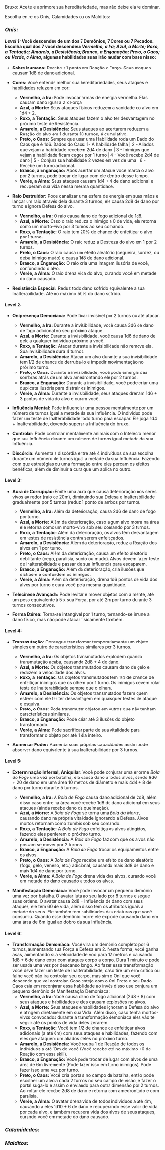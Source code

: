 Bruxo: Aceite e aprimore sua hereditariedade, mas não deixe ela te dominar.

Escolha entre os Onis, Calamidades ou os Malditos:

### ***Onis:*** 

#### *Level 1:* Você descendeu de um dos 7 Demônios, 7 Cores ou 7 Pecados. Escolha qual dos 7 você descendeu: _Vermelho, a Ira; Azul, a Morte; Roxo, a Tentação; Amarelo, a Desistência; Branco, a Enganação; Preto, o Caos; ou Verde, a Alma_, algumas habilidades suas irão mudar com base nisso:

- **Sobre Inumano:** Recebe +1 ponto em Reação e Força. Seus ataques causam 1d8 de dano adicional.
    
- **Cores:** Você entende melhor sua hereditariedades, seus ataques e habilidades reluzem em cor:
    - **Vermelho, a Ira:** Pode invocar armas de energia vermelha. Elas causam dano igual a 2 x Força.
    - **Azul, a Morte:** Seus ataques físicos reduzem a sanidade do alvo em 1d4 + 2.
    - **Roxo, a Tentação:** Seus ataques fazem o alvo ter desvantagem no próximo teste de Resistência.
    - **Amarelo, a Desistência:** Seus ataques ao acertarem reduzem a Reação do alvo em 1 durante 10 turnos, é cumulativo.
    - **Preto, o Caos:** Sempre que usar uma Habilidade roda um Dado do Caos que é 1d6. Dados  do Caos: 1- A habilidade falha | 2 - Aliados que vejam a habilidade recebem 2d4 de dano | 3 - Inimigos que vejam a habilidade ficam cegos por 1 turno | 4 - Você recebe 2d4 de dano | 5 - Conjura sua habilidade 2 vezes em vez de uma | 6 - Recebe um turno adicional.
    - **Branco, a Enganação:** Após acertar um ataque você marca o alvo por 2 turnos, pode trocar de lugar com ele dentro desse tempo.
    - **Verde, a Alma:** Seus ataques causam 1d4 + 4 de dano adicional e recuperam sua vida nessa mesma quantidade.
	
- **Raio Destruidor:** Pode canalizar uma esfera de energia em suas mãos e lançar um raio através dela durante 3 turnos, ele causa 2d8 de dano por turno e ignora Defesa do alvo.
    - **Vermelho, a Ira:** O raio causa dano de fogo adicional de 1d8.
    - **Azul, a Morte:** Caso o raio reduza o inimigo a 0 de vida, ele retorna como um morto-vivo por 3 turnos ao seu comando.
    - **Roxo, a Tentação:** O raio tem 20% de chance de enfeitiçar o alvo por 1 turno.
    - **Amarelo, a Desistência:** O raio reduz a Destreza do alvo em 1 por 2 turnos.
    - **Preto, o Caos:** O raio causa um efeito aleatório (cegueira, surdez, ou deixa inimigo mudo) e causa 1d8 de dano adicional.
    - **Branco, a Enganação:** O raio cria uma imagem ilusória de você, confundindo o alvo.
    - **Verde, a Alma:** O raio drena vida do alvo, curando você em metade do dano causado.
	
- **Resistência Especial:** Reduz todo dano sofrido equivalente a sua Inalterabilidade. Até no máximo 50% do dano sofrido.
#### **Level 2:**
- **Onipresença Demoníaca:** Pode ficar invisível por 2 turnos ou até atacar.
    - **Vermelho, a Ira:** Durante a invisibilidade, você causa 3d6 de dano de fogo adicional no seu próximo ataque.
    - **Azul, a Morte:** Durante a invisibilidade, você causa 1d6 de dano de gelo a qualquer indivíduo próximo a você.
    - **Roxo, a Tentação:** Atacar durante a invisibilidade não remove ela. Sua invisibilidade dura 4 turnos.
    - **Amarelo, a Desistência:** Atacar um alvo durante a sua invisibilidade tem 1/2 de chance de derruba-lo e impedir movimentação no próximo turno.
    - **Preto, o Caos:** Durante a invisibilidade, você pode emergia das sombras atrás de um alvo amedrontando ele por 2 turnos.
    - **Branco, a Enganação:** Durante a invisibilidade, você pode criar uma duplicata ilusória para distrair os inimigos.
    - **Verde, a Alma:** Durante a invisibilidade, seus ataques drenam 1d6 + 3 pontos de vida do alvo e curam você.
	
- **Influência Mental:** Pode influenciar uma pessoa mentalmente por um número de turnos igual a metade da sua Influência. O indivíduo pode fazer um teste de Inalterabilidade todo turno para escapar. Ele joga 1d4 + Inalterabilidade, devendo superar a Influência do bruxo.
    
- **Controlar:** Pode controlar mentalmente animais com o Intelecto menor que sua Influência durante um número de turnos igual metade da sua Influência.
    
- **Discórdia:** Aumenta a discórdia entre até 4 indivíduos da sua escolha durante um número de turnos igual a metade da sua Influência. Fazendo com que estratégias ou uma formação entre eles percam os efeitos benéficos, além de diminuir a cura que um aplica no outro.
    

#### **Level 3:**
- **Aura de Corrupção:** Emite uma aura que causa deterioração nos seres vivos ao redor (raio de 20m), diminuindo sua Defesa e Inalterabilidade gradualmente por 5 turnos (reduz 1 ponto de ambos por turno).
    
    - **Vermelho, a Ira:** Além da deterioração, causa 2d6 de dano de fogo por turno.
    - **Azul, a Morte:** Além da deterioração, caso algum alvo morra na área ele retorna como um morto-vivo sob seu comando por 3 turnos.
    - **Roxo, a Tentação:** Além da deterioração, os alvos têm desvantagem em testes de resistência contra serem enfeitiçados.
    - **Amarelo, a Desistência:** Além da deterioração, reduz a Reação dos alvos em 1 por turno.
    - **Preto, o Caos:** Além da deterioração, causa um efeito aleatório debilitante (cego, paralisia,  surdo ou mudo). Alvos devem fazer teste de Inalterabilidade e passar de sua Influencia para escaparem.
    - **Branco, a Enganação:** Além da deterioração, cria ilusões que distraem e confundem os inimigos.
    - **Verde, a Alma:** Além da deterioração, drena 1d6 pontos de vida dos alvos por turno e cura você pela mesma quantidade.
	
- **Telecinese Avançada:** Pode levitar e mover objetos com a mente, até um peso equivalente à 5 x sua Força, por até 2m por turno durante 3 turnos consecutivos.
    
- **Forma Etérea:** Torna-se intangível por 1 turno, tornando-se imune a dano físico, mas não pode atacar fisicamente também.

#### **Level 4:**
- **Transmutação:** Consegue transformar temporariamente um objeto simples em outro de características similares por 3 turnos.
    
    - **Vermelho, a Ira:** Os objetos transmutados explodem quando transmutação acaba, causando 2d8 + 4 de dano.
    - **Azul, a Morte:** Os objetos transmutados causam dano de gelo e reduzem a velocidade dos alvos.
    - **Roxo, a Tentação:** Os objetos transmutados têm 1/4 de chance de enfeitiçar inimigos que os olhem por 1 turno. Os inimigos devem rolar teste de Inalterabilidade sempre que o olham.
    - **Amarelo, a Desistência:** Os objetos transmutados fazem quem estiver com ele ter ter desvantagem em quaisquer testes de ataque e esquiva.
    - **Preto, o Caos:** Pode transmutar objetos em outros que não tenham características similares.
    - **Branco, a Enganação:** Pode criar até 3 ilusões do objeto transformado.
    - **Verde, a Alma:** Pode sacrificar parte de sua vitalidade para transformar o objeto por até 1 dia inteiro.
	
- **Aumentar Poder:** Aumenta suas próprias capacidades assim pode absorver dano equivalente à sua Inalterabilidade por 3 turnos.

#### **Level 5:**
- **Exterminação Infernal, Aniquilar:** Você pode conjurar uma enorme _Bola de Fogo_ uma vez por batalha, ela causa dano a todos alvos, sendo 8d6 + 20 de dano em uma área 10 metros de diâmetro e mais 4d4 + 8 de dano por turno durante 5 turnos.
    - **Vermelho, a Ira:** A _Bola de Fogo_ causa dano adicional de 2d8, além disso caso entre na área você recebe 1d8 de dano adicional em seus ataques (ainda recebe dano da queimação).
    - **Azul, a Morte:** A _Bola de Fogo_ se torna uma _Bola da Morte_, causando dano na própria vitalidade ignorando a Defesa. Alvos mortos retornam como zumbis sob seu comando.
    - **Roxo, a Tentação:** A _Bola de Fogo_ enfeitiça os alvos atingidos, fazendo eles perderem o próximo turno.
    - **Amarelo, a Desistência:** A _Bola de Fogo_ faz com que os alvos não possam se mover por 2 turnos.
    - **Branco, a Enganação:** A _Bola de Fogo_ trocar os equipamentos entre os alvos.
    - **Preto, o Caos:** A _Bola de Fogo_ recebe um efeito de dano aleatório (fogo, gelo, veneno, etc.) adicional, causando mais 3d8 de dano e mais 1d4 de dano por turno.
    - **Verde, a Alma:** A _Bola de Fogo_ drena vida dos alvos, curando você em metade do dano causado a todos os alvos.
	
- **Manifestação Demoníaca:** Você pode invocar um pequeno demônio uma vez por batalha. O avatar luta ao seu lado por 8 turnos e segue suas ordens. O avatar causa 2d8 + Influência de dano com seus ataques, ele tem 60 de vida, além disso tem os atributos iguais a metade do seus. Ele também tem habilidades das criaturas que você consumiu. Quando esse demônio morre ele explode causando dano em uma área de 6m igual ao dobro da sua Influência.
#### **Level 6:**
- **Transformação Demoníaca:** Você vira um demônio completo por 6 turnos, aumentando sua Força e Defesa em 2. Nesta forma, você ganha asas, aumentando sua velocidade de voo para 12 metros e causando 1d8 + 6 de dano extra com ataques corpo a corpo. Dura 1 minuto e pode ser usada uma vez por descanso longo. Ao fazer essa transformação você deve fazer um teste de Inalterabilidade, caso tire um erro crítico ou falhe você não ira controlar seu corpo, mas sim o Oni que você descende que vai controlar. Caso esteja com o Oni Preto e seu Dado Caos caia em reconjurar essa habilidade ao invés disso use conjura um pequeno demônio de Manifestação Demoníaca:
    - **Vermelho, a Ira:** Você causa dano de fogo adicional (2d8 + 8) com seus ataques e habilidades e eles causam explosões no alvos.
    - **Azul, a Morte:** Seus ataques e habilidades ignoram a Defesa do alvo e atingem diretamente em sua Vida. Além disso, caso tenha mortos-vivos convocados durante a transformação demoníaca eles vão te seguir até os pontos de vida deles zerarem.
    - **Roxo, a Tentação:** Você tem 1/2 de chance de enfeitiçar alvos adicionais (a até 6m) com seus ataques e habilidades, fazendo com eles que ataquem um aliados deles no próximo turno. 
    - **Amarelo, a Desistência:** Você rouba 1 de Reação de todos os indivíduos a até 10m de você (Você recebe até no máximo +6 de Reação com essa skill).
    - **Branco, a Enganação:** Você pode trocar de lugar com alvos de uma área de 6m livremente (Pode fazer isso em turno inimigos). Pode fazer isso uma vez por turno.
    - **Preto, o Caos:** Você cria portais no campo de batalha, então pode escolher um alvo a  cada 2 turnos no seu campo de visão, e fazer o portal suga-lo e assim o enviando para outra dimensão por 2 turnos. Ao voltar ele recebe 2d8 de dano e retorna com amedrontado e com paralisia.
    - **Verde, a Alma:** O avatar drena vida de todos indivíduos a até 4m, causando a eles 1d10 +  6 de dano e recuperando esse valor de vida por cada alvo, e também recupera vida dos alvos de seus ataques, curando você em metade do dano causado.

### ***Calamidades:***

### ***Malditos:***
